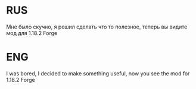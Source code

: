 # RUS

Мне было скучно, я решил сделать что то полезное, теперь вы видите мод для 1.18.2 Forge

# ENG

I was bored, I decided to make something useful, now you see the mod for 1.18.2 Forge
